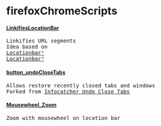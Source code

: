 <h1>firefoxChromeScripts</h1>

<h4><a href="https://github.com/sdavidg/firefoxChromeScripts/blob/main/scripts/dav_LinkifiesLocationBar.uc.js">LinkifiesLocationBar</a></h4>
<pre>
Linkifies URL segments
Idea based on
<a href="https://addons.mozilla.org/en-US/firefox/addon/locationbar%C2%B2/">Locationbar²</a>
<a href="https://github.com/simonlindholm/locationbar2">Locationbar³</a>
</pre>

<h4><a href="https://github.com/sdavidg/firefoxChromeScripts/blob/main/scripts/dav_button_undoCloseTabs.uc.js">button_undoCloseTabs</a></h4>
<pre>
Allows restore recently closed tabs and windows
Forked from <a href="https://github.com/Infocatcher/Custom_Buttons/tree/master/Undo_Close_Tabs">Infocatcher Undo_Close_Tabs</a>
</pre>

<h4><a href="https://github.com/sdavidg/firefoxChromeScripts/blob/main/scripts/dav_Mousewheel_Zoom.uc.js">Mousewheel_Zoom</a></h4>
<pre>
Zoom with mousewheel on location bar
</pre>
